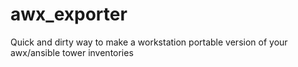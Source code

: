 # awx_exporter
Quick and dirty way to make a workstation portable version of your awx/ansible tower inventories
